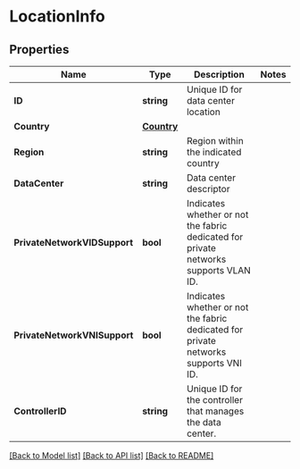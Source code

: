 # LocationInfo

## Properties

Name | Type | Description | Notes
------------ | ------------- | ------------- | -------------
**ID** | **string** | Unique ID for data center location | 
**Country** | [**Country**](Country.md) |  | 
**Region** | **string** | Region within the indicated country | 
**DataCenter** | **string** | Data center descriptor | 
**PrivateNetworkVIDSupport** | **bool** | Indicates whether or not the fabric dedicated for private networks supports VLAN ID. | 
**PrivateNetworkVNISupport** | **bool** | Indicates whether or not the fabric dedicated for private networks supports VNI ID. | 
**ControllerID** | **string** | Unique ID for the controller that manages the data center. | 

[[Back to Model list]](../README.md#documentation-for-models) [[Back to API list]](../README.md#documentation-for-api-endpoints) [[Back to README]](../README.md)



